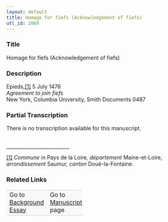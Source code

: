 ```yaml
---  
layout: default  
title: Homage for fiefs (Acknowledgement of fiefs)  
utl_id: 2069
---
```


### Title

Homage for fiefs (Acknowledgement of fiefs)


### Description

<p>Epieds,<a href="#_ftn1" name="_ftnref1" title="" id="_ftnref1">[1]</a> 5 July 1476<br /><em>Agreement to join fiefs</em><br />
New York, Columbia University, Smith Documents 0487</p>



### Partial Transcription

<p>There is no transcription available for this manuscript.</p>
<div> 
<hr align="left" size="1" width="33%" /><div id="ftn1"><a href="#_ftnref1" name="_ftn1" title="" id="_ftn1">[1]</a> <em>Commune</em> in Pays de la Loire<em>, département</em> Maine-et-Loire, <em>arrondissement</em> Saumur, <em>canton</em> Doué-la-Fontaine.</div>
</div>



### Related Links

<table border="0.5" cellpadding="1" cellspacing="1" style="width: 200px; background-color:#F8F8F8;">
    <tbody style="border-color:#ccc">
        <tr style="border-color:#ccc">
            <td>Go to <a href="https://french.newberry.t-pen.org/essay/2069" target="_blank">Background Essay</a></td>
            <td>Go to <a href="https://french.newberry.t-pen.org/www/record.html?id=2069" target="_blank">Manuscript</a> page</td>
        </tr>
    </tbody>
</table>
